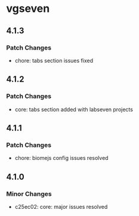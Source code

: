 # vgseven

## 4.1.3

### Patch Changes

- chore: tabs section issues fixed

## 4.1.2

### Patch Changes

- core: tabs section added with labseven projects

## 4.1.1

### Patch Changes

- chore: biomejs config issues resolved

## 4.1.0

### Minor Changes

- c25ec02: core: major issues resolved
